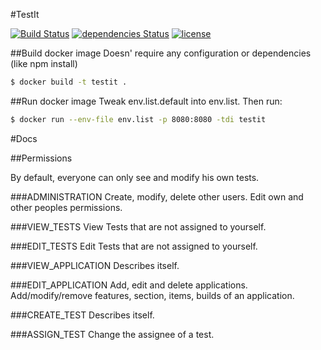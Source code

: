 #TestIt

[![Build Status](https://travis-ci.org/Proxey/TestIt.svg?branch=master)](https://travis-ci.org/Proxey/TestIt) [![dependencies Status](https://david-dm.org/Proxey/Ilogger/status.svg)](https://david-dm.org/Proxey/TestIt) [![license](https://img.shields.io/github/license/Proxey/TestIt.svg?maxAge=2592000)]()

##Build docker image
Doesn' require any configuration or dependencies (like npm install)
```bash
$ docker build -t testit .
```
##Run docker image
Tweak env.list.default into env.list.
Then run:

```bash
$ docker run --env-file env.list -p 8080:8080 -tdi testit
```

#Docs

##Permissions

By default, everyone can only see and modify his own tests.

###ADMINISTRATION
Create, modify, delete other users. Edit own and other peoples permissions.

###VIEW_TESTS
View Tests that are not assigned to yourself.

###EDIT_TESTS
Edit Tests that are not assigned to yourself.

###VIEW_APPLICATION
Describes itself.

###EDIT_APPLICATION
Add, edit and delete applications. Add/modify/remove features, section, items, builds of an application.

###CREATE_TEST
Describes itself.

###ASSIGN_TEST
Change the assignee of a test.

